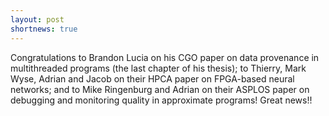 ```yaml
---
layout: post
shortnews: true
---
```

Congratulations to Brandon Lucia on his CGO paper on data provenance in multithreaded programs (the last chapter of his thesis); to Thierry, Mark Wyse, Adrian and Jacob on their HPCA paper on FPGA-based neural networks; and to Mike Ringenburg and Adrian on their ASPLOS paper on debugging and monitoring quality in approximate programs! Great news!!

